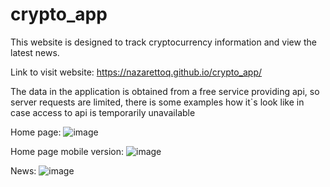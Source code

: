 # crypto_app
This website is designed to track cryptocurrency information and view the latest news.



Link to visit website: https://nazarettoq.github.io/crypto_app/

The data in the application is obtained from a free service providing api, so server requests are limited, there is some examples how it`s look like in case access to api is temporarily unavailable

Home page:
![image](https://user-images.githubusercontent.com/51248691/141106708-2d494f23-2cbc-4c40-83b3-981398992e30.png)

Home page mobile version:
![image](https://user-images.githubusercontent.com/51248691/141107757-eaecb885-f169-4c86-af6d-13541ae4d2b3.png)

News:
![image](https://user-images.githubusercontent.com/51248691/141106754-78749755-d8b5-4262-84bf-faf7645aa689.png)

